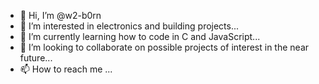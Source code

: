 - 👋 Hi, I’m @w2-b0rn
- 👀 I’m interested in electronics and building projects...
- 🌱 I’m currently learning how to code in C and JavaScript...
- 💞️ I’m looking to collaborate on possible projects of interest in the near future...
- 📫 How to reach me ...

<!---
w2-b0rn/w2-b0rn is a ✨ special ✨ repository because its `README.md` (this file) appears on your GitHub profile.
You can click the Preview link to take a look at your changes.
--->
